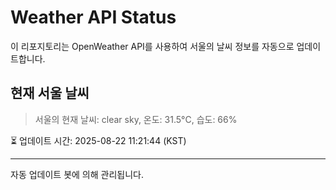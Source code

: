 
# Weather API Status

이 리포지토리는 OpenWeather API를 사용하여 서울의 날씨 정보를 자동으로 업데이트합니다.

## 현재 서울 날씨
> 서울의 현재 날씨: clear sky, 온도: 31.5°C, 습도: 66%

⏳ 업데이트 시간: 2025-08-22 11:21:44 (KST)

---
자동 업데이트 봇에 의해 관리됩니다.

